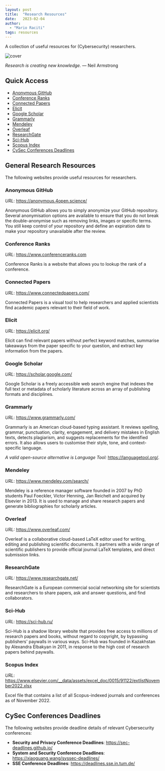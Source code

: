 ```yaml
---
layout: post
title:  "Research Resources"
date:   2023-02-04
author:
  - "Mario Raciti"
tags: resources
---
```


A collection of useful resources for (Cybersecurity) researchers.
<!-- readmore -->

![cover](https://images.unsplash.com/photo-1474932430478-367dbb6832c1?ixlib=rb-4.0.3&ixid=MnwxMjA3fDB8MHxwaG90by1wYWdlfHx8fGVufDB8fHx8&auto=format&fit=crop&w=1470&q=80)

*Research is creating new knowledge.* ― Neil Armstrong

## Quick Access

- [Anonymous GitHub](https://anonymous.4open.science/)
- [Conference Ranks](https://www.conferenceranks.com)
- [Connected Papers](https://www.connectedpapers.com/)
- [Elicit](https://elicit.org/)
- [Google Scholar](https://scholar.google.com/)
- [Grammarly](https://www.grammarly.com/)
- [Mendeley](https://www.mendeley.com/search/)
- [Overleaf](https://www.overleaf.com/)
- [ResearchGate](https://researchgate.net/)
- [Sci-Hub](https://sci-hub.ru/)
- [Scopus Index](https://www.elsevier.com/__data/assets/excel_doc/0015/91122/extlistNovember2022.xlsx)
- [CySec Conferences Deadlines](#cysec-conferences-deadlines)

## General Research Resources

The following websites provide useful resources for researchers.

### Anonymous GitHub

*URL*: <https://anonymous.4open.science/>

Anonymous GitHub allows you to simply anonymize your GitHub repository. Several anonymisation options are available to ensure that you do not break the double-anonymise such as removing links, images or specific terms. You still keep control of your repository and define an expiration date to make your repository unavailable after the review.

### Conference Ranks

*URL*: <https://www.conferenceranks.com>

Conference Ranks is a website that allows you to lookup the rank of a conference.

### Connected Papers

*URL*: <https://www.connectedpapers.com/>

Connected Papers is a visual tool to help researchers and applied scientists find academic papers relevant to their field of work.

### Elicit

*URL*: <https://elicit.org/>

Elicit can find relevant papers without perfect keyword matches, summarise takeaways from the paper specific to your question, and extract key information from the papers.

### Google Scholar

*URL*: <https://scholar.google.com/>

Google Scholar is a freely accessible web search engine that indexes the full text or metadata of scholarly literature across an array of publishing formats and disciplines.

### Grammarly

*URL*: <https://www.grammarly.com/>

Grammarly is an American cloud-based typing assistant. It reviews spelling, grammar, punctuation, clarity, engagement, and delivery mistakes in English texts, detects plagiarism, and suggests replacements for the identified errors. It also allows users to customise their style, tone, and context-specific language.

*A valid open-source alternative is Language Tool:* <https://languagetool.org/>.

### Mendeley

*URL*: <https://www.mendeley.com/search/>

Mendeley is a reference manager software founded in 2007 by PhD students Paul Foeckler, Victor Henning, Jan Reichelt and acquired by Elsevier in 2013. It is used to manage and share research papers and generate bibliographies for scholarly articles.

### Overleaf

*URL:* <https://www.overleaf.com/>

Overleaf is a collaborative cloud-based LaTeX editor used for writing, editing and publishing scientific documents. It partners with a wide range of scientific publishers to provide official journal LaTeX templates, and direct submission links.

### ResearchGate

*URL:* <https://www.researchgate.net/>

ResearchGate is a European commercial social networking site for scientists and researchers to share papers, ask and answer questions, and find collaborators.

### Sci-Hub

*URL*: <https://sci-hub.ru/>

Sci-Hub is a shadow library website that provides free access to millions of research papers and books, without regard to copyright, by bypassing publishers' paywalls in various ways. Sci-Hub was founded in Kazakhstan by Alexandra Elbakyan in 2011, in response to the high cost of research papers behind paywalls.

### Scopus Index

*URL*: <https://www.elsevier.com/__data/assets/excel_doc/0015/91122/extlistNovember2022.xlsx>

Excel file that contains a list of all Scopus-indexed journals and conferences as of November 2022.

## CySec Conferences Deadlines

The following websites provide deadline details of relevant Cybersecurity conferences:

- **Security and Privacy Conference Deadlines**: <https://sec-deadlines.github.io/>
- **System and Security Conference Deadlines**: <https://xiaoguang.wang/syssec-deadlines/>
- **SSE Conference Deadlines**: <https://deadlines.sse.in.tum.de/>
